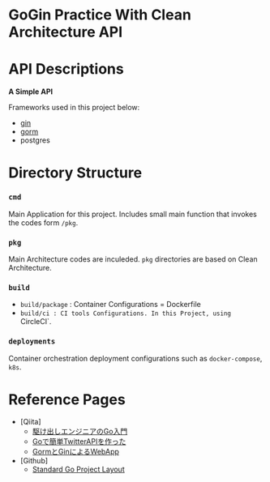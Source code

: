 # GoGin Practice With Clean Architecture API

# API Descriptions

**A Simple API**

Frameworks used in this project below:

- [gin](https://github.com/gin-gonic/gin)
- [gorm](https://github.com/jinzhu/gorm)
- postgres

# Directory Structure

### `cmd`
Main Application for this project.
Includes small main function that invokes the codes form `/pkg`.

### `pkg`
Main Architecture codes are inculeded.
`pkg` directories are based on Clean Architecture.

### `build`
- `build/package` : Container Configurations = Dockerfile
- `build/ci : CI tools Configurations. In this Project, using `CircleCI`.

### `deployments`
Container orchestration deployment configurations such as `docker-compose`, `k8s`.

# Reference Pages

- [Qiita]
	- [駆け出しエンジニアのGo入門](https://qiita.com/_nas/items/1dae3a19be2256890649)
	- [Goで簡単TwitterAPIを作った](https://qiita.com/kohama66/items/735e70e6e3215942b02f)
	- [GormとGinによるWebApp](https://qiita.com/Anharu/items/ce644c521a4d52fafb7e)
- [Github]
	- [Standard Go Project Layout](https://github.com/golang-standards/project-layout)

